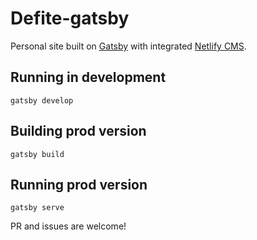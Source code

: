 # Defite-gatsby
Personal site built on [Gatsby](https://www.gatsbyjs.org/) with integrated [Netlify CMS](https://github.com/netlify/netlify-cms).

## Running in development
`gatsby develop`

## Building prod version
`gatsby build`

## Running prod version
`gatsby serve`

PR and issues are welcome!
